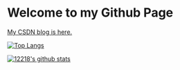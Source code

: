 # Welcome to my Github Page

<a href="https://blog.csdn.net/weixin_44338780">My CSDN blog is here.</a>

[![Top Langs](https://github-readme-stats.vercel.app/api/top-langs/?username=12218&show_icons=true&theme=dark)](https://blog.csdn.net/weixin_44338780)

[![12218's github stats](https://github-readme-stats.vercel.app/api?username=12218&show_icons=true&theme=dark)](https://github.com/12218)
